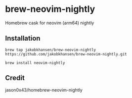 # brew-neovim-nightly

Homebrew cask for neovim (arm64) nightly

## Installation

```
brew tap jakobkhansen/brew-neovim-nightly https://github.com/jakobkhansen/brew-neovim-nightly.git
```
```
brew install neovim-nightly
```

## Credit

jason0x43/homebrew-neovim-nightly
